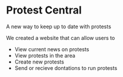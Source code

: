 # Protest Central
A new way to keep up to date with protests

We created a website that can allow users to 
- View current news on protests
- View protests in the area
- Create new protests
- Send or recieve dontations to run protests